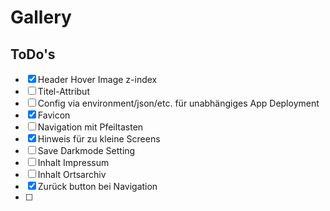 # Gallery

## ToDo's

- [x] Header Hover Image z-index
- [ ] Titel-Attribut
- [ ] Config via environment/json/etc. für unabhängiges App Deployment
- [x] Favicon
- [ ] Navigation mit Pfeiltasten
- [x] Hinweis für zu kleine Screens
- [ ] Save Darkmode Setting
- [ ] Inhalt Impressum
- [ ] Inhalt Ortsarchiv
- [x] Zurück button bei Navigation
- [ ]

